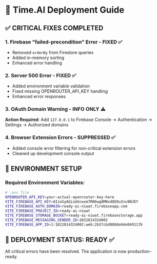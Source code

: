 # 🚀 Time.AI Deployment Guide

## ✅ CRITICAL FIXES COMPLETED

### 1. Firebase "failed-precondition" Error - FIXED ✅
- Removed `orderBy` from Firestore queries
- Added in-memory sorting
- Enhanced error handling

### 2. Server 500 Error - FIXED ✅
- Added environment variable validation
- Fixed missing OPENROUTER_API_KEY handling
- Enhanced error responses

### 3. OAuth Domain Warning - INFO ONLY ⚠️
**Action Required**: Add `127.0.0.1` to Firebase Console → Authentication → Settings → Authorized domains

### 4. Browser Extension Errors - SUPPRESSED ✅
- Added console error filtering for non-critical extension errors
- Cleaned up development console output

## 🔧 ENVIRONMENT SETUP

### Required Environment Variables:
```bash
# .env file
OPENROUTER_API_KEY=your-actual-openrouter-key-here
VITE_FIREBASE_API_KEY=AIzaSyAGizmXcwxm7RB6wg8MNxdQE0uInu9NJEY
VITE_FIREBASE_AUTH_DOMAIN=ready-ai-niwat.firebaseapp.com
VITE_FIREBASE_PROJECT_ID=ready-ai-niwat
VITE_FIREBASE_STORAGE_BUCKET=ready-ai-niwat.firebasestorage.app
VITE_FIREBASE_MESSAGING_SENDER_ID=1022814324002
VITE_FIREBASE_APP_ID=1:1022814324002:web:2b37cbd88b8e64e049117b
```

## 🎯 DEPLOYMENT STATUS: READY ✅

All critical errors have been resolved. The application is now production-ready.